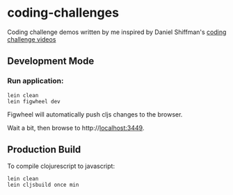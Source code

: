 # coding-challenges

Coding challenge demos written by me inspired by Daniel Shiffman's [coding challenge videos](https://youtu.be/17WoOqgXsRM?list=PLRqwX-V7Uu6ZiZxtDDRCi6uhfTH4FilpH)

## Development Mode

### Run application:

```
lein clean
lein figwheel dev
```

Figwheel will automatically push cljs changes to the browser.

Wait a bit, then browse to http://[localhost:3449](http://localhost:3449).

## Production Build


To compile clojurescript to javascript:

```
lein clean
lein cljsbuild once min
```
